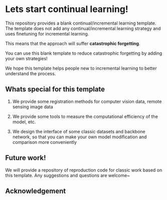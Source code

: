 # Lets start continual learning!

This repository provides a blank continual/incremental learning template. The template does not add any continual/incremental learning strategy and uses finetuning for incremental learning.

This means that the approach will suffer **catastrophic forgetting**.

You can use this blank template to reduce catastrophic forgetting by adding your own strategies!

We hope this template helps people new to incremental learning to better understand the process.

## Whats special for this template
1. We provide some registration methods for computer vision data, remote sensing image data

2. We provide some tools to measure the computational efficiency of the model, etc.

3. We design the interface of some classic datasets and backbone network, so that you can make your own model modification and comparison more conveniently

## Future work!
We will provide a repository of reproduction code for classic work based on this template. Any suggestions and questions are welcome~

## Acknowledgement
